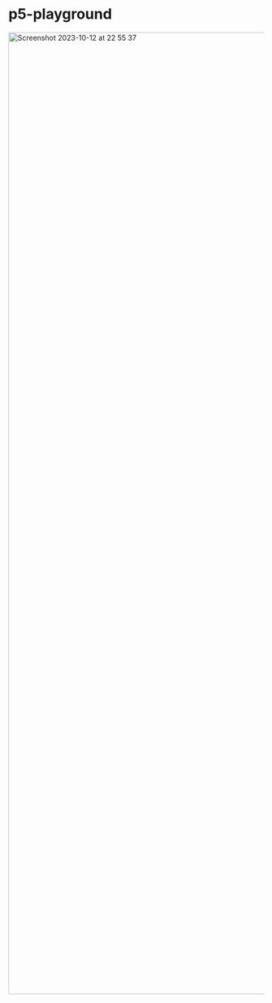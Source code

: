 # p5-playground
<img width="1892" alt="Screenshot 2023-10-12 at 22 55 37" src="https://github.com/josejuanqm/p5-playground/assets/7193708/2a27a8ef-2167-4c9c-9913-9d5f1ddfd5ee">
